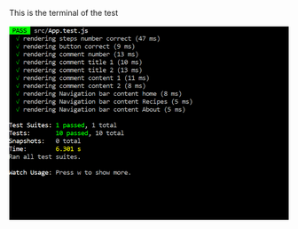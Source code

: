 This is the terminal of the test

![Test](https://github.com/tingyuzh1205/404Final_Front_End/blob/main/test.PNG)
